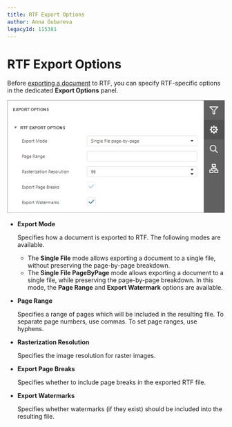 ```yaml
---
title: RTF Export Options
author: Anna Gubareva
legacyId: 115381
---
```

# RTF Export Options
Before [exporting a document](export-a-document.md) to RTF, you can specify RTF-specific options in the dedicated **Export Options** panel.

![EUD_HTML5DV_RtfExportOptions](../../../images/img121805.png)
* **Export Mode**
	
	Specifies how a document is exported to RTF. The following modes are available.
	* The **Single File** mode allows exporting a document to a single file, without preserving the page-by-page breakdown.
	* The **Single File PageByPage** mode allows exporting a document to a single file, while preserving the page-by-page breakdown. In this mode, the **Page Range** and **Export Watermark** options are available.
* **Page Range**
	
	Specifies a range of pages which will be included in the resulting file. To separate page numbers, use commas. To set page ranges, use hyphens.
* **Rasterization Resolution**
	
	Specifies the image resolution for raster images.
* **Export Page Breaks**
	
	Specifies whether to include page breaks in the exported RTF file.

* **Export Watermarks**
	
	Specifies whether watermarks (if they exist) should be included into the resulting file.